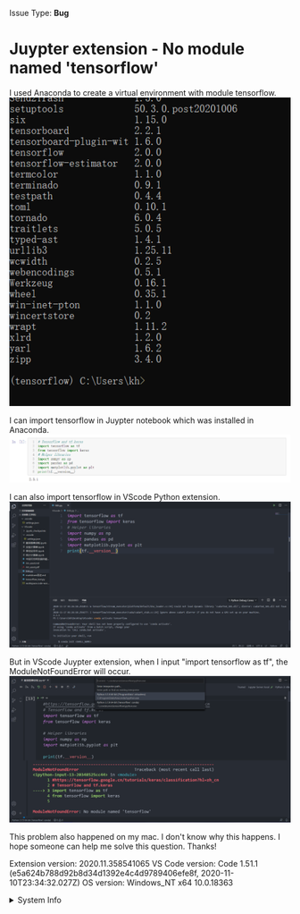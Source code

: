 Issue Type: <b>Bug</b>

# <VScode> Juypter extension - No module named 'tensorflow'
I used Anaconda to create a virtual environment with module tensorflow.
![Image of virtual environment](https://github.com/christina-0725/Helloworld/blob/main/3.PNG)

I can import tensorflow in Juypter notebook which was installed in Anaconda. 
![Image of Juypter notebook](https://github.com/christina-0725/Helloworld/blob/main/2.PNG)

I can also import tensorflow in VScode Python extension.
![Image of VScode Python extension](https://github.com/christina-0725/Helloworld/blob/main/4.PNG)

 But in VScode Juypter extension, when I input "import tensorflow as tf", the ModuleNotFoundError will occur.
![Image of Vscode Juypter extension](https://github.com/christina-0725/Helloworld/blob/main/1.PNG)


This problem also happened on my mac. I don't know why this happens. I hope someone can help me solve this question. Thanks!

Extension version: 2020.11.358541065
VS Code version: Code 1.51.1 (e5a624b788d92b8d34d1392e4c4d9789406efe8f, 2020-11-10T23:34:32.027Z)
OS version: Windows_NT x64 10.0.18363

<details>
<summary>System Info</summary>

|Item|Value|
|---|---|
|CPUs|Intel(R) Core(TM) i5-9400 CPU @ 2.90GHz (6 x 2904)|
|GPU Status|2d_canvas: enabled<br>flash_3d: enabled<br>flash_stage3d: enabled<br>flash_stage3d_baseline: enabled<br>gpu_compositing: enabled<br>multiple_raster_threads: enabled_on<br>oop_rasterization: disabled_off<br>opengl: enabled_on<br>protected_video_decode: enabled<br>rasterization: enabled<br>skia_renderer: disabled_off_ok<br>video_decode: enabled<br>vulkan: disabled_off<br>webgl: enabled<br>webgl2: enabled|
|Load (avg)|undefined|
|Memory (System)|7.84GB (2.97GB free)|
|Process Argv|C:\Users\kh\Desktop\VScode\服装图像训练.ipynb --crash-reporter-id 6a652439-042b-4523-8c8c-eea565986121|
|Screen Reader|no|
|VM|0%|
</details>
<!-- generated by issue reporter -->
